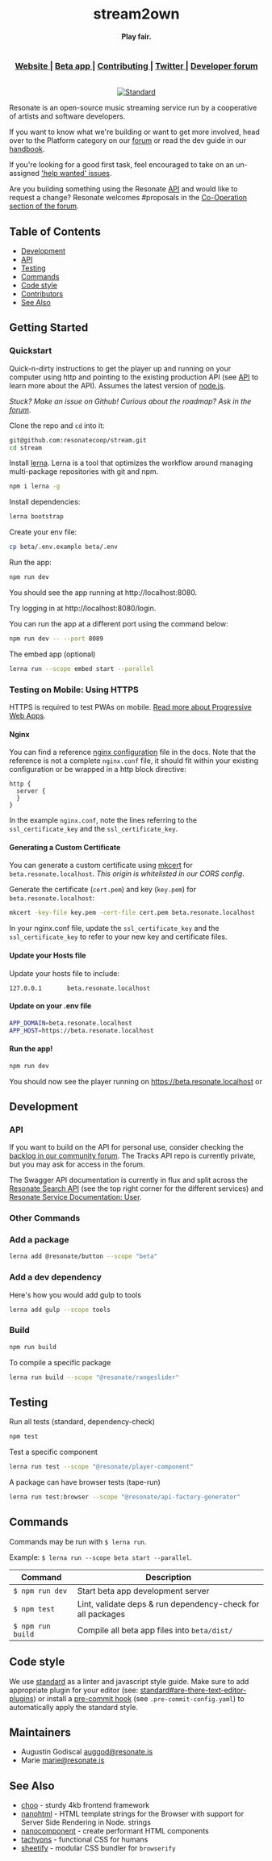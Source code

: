 <div align="center">
  <h1 align="center">stream2own</h1>
  <strong>Play fair.</strong>
</div>

<br />

<div align="center">
  <h3>
    <a href="https://resonate.is">
      Website
    </a>
    <span> | </span>
    <a href="https://beta.stream.resonate.coop">
      Beta app
    </a>
    <span> | </span>
    <a href="https://github.com/resonatecoop/stream2own/blob/master/CONTRIBUTING.md">
      Contributing
    </a>
    <span> | </span>
    <a href="https://www.twitter.com/resonatecoop/">
      Twitter
    </a>
    <span> | </span>
    <a href="https://resonate.is/contact-us/join-developer-forum/">
      Developer forum
    </a>
  </h3>
</div>

<br />

<div align="center">
  <!-- Standard -->
  <a href="https://standardjs.com">
    <img src="https://img.shields.io/badge/code%20style-standard-brightgreen.svg?style=flat-square"
      alt="Standard" />
  </a>
</div>

Resonate is an open-source music streaming service run by a cooperative of artists and software developers. 

If you want to know what we're building or want to get more involved, head over to the Platform category on our [forum](https://community.resonate.is/t/development-team/1724) or read the dev guide in our [handbook](https://community.resonate.is/docs?topic=2262).

If you're looking for a good first task, feel encouraged to take on an un-assigned ['help wanted' issues](https://github.com/resonatecoop/stream/issues). 

Are you building something using the Resonate [API](#api) and would like to request a change? Resonate welcomes #proposals in the [Co-Operation section of the forum](https://community.resonate.is/c/66).

## Table of Contents
- [Development](#development)
- [API](#api)
- [Testing](#testing)
- [Commands](#commands)
- [Code style](#code-style)
- [Contributors](#contributors)
- [See Also](#see-also)

## Getting Started

### Quickstart

Quick-n-dirty instructions to get the player up and running on your computer using http and pointing to the existing production API (see [API](#api) to learn more about the API). 
Assumes the latest version of [node.js](https://nodejs.org/).

_Stuck? Make an issue on Github! Curious about the roadmap? Ask in the [forum](https://community.resonate.is/t/development-team/1724)_. 

Clone the repo and `cd` into it:

```sh
git@github.com:resonatecoop/stream.git
cd stream
```

Install [lerna](https://github.com/lerna/lerna). Lerna is a tool that optimizes the workflow around managing multi-package repositories with git and npm. 

```sh
npm i lerna -g
```

Install dependencies: 

```sh
lerna bootstrap
```

Create your env file:

```sh
cp beta/.env.example beta/.env
```

Run the app:

```sh
npm run dev
```

You should see the app running at http://localhost:8080.

Try logging in at http://localhost:8080/login.

You can run the app at a different port using the command below:

```sh
npm run dev -- --port 8089
```

The embed app (optional)

```sh
lerna run --scope embed start --parallel
```

### Testing on Mobile: Using HTTPS

HTTPS is required to test PWAs on mobile. [Read more about Progressive Web Apps](https://web.dev/install-criteria/). 

#### Nginx

You can find a reference [nginx configuration](/docs/nginx/beta.resonate.localhost.conf) file in the docs.
Note that the reference is not a complete `nginx.conf` file, it should fit within your existing configuration or be wrapped in a http block directive:

```
http {
  server {
  }
}
```

In the example `nginx.conf`, note the lines referring to the `ssl_certificate_key` and the `ssl_certificate_key`. 

#### Generating a Custom Certificate

You can generate a custom certificate using [mkcert](https://github.com/FiloSottile/mkcert) for `beta.resonate.localhost`. *This origin is whitelisted in our CORS config*.

Generate the certificate (`cert.pem`) and key (`key.pem`) for `beta.resonate.localhost`:

```sh
mkcert -key-file key.pem -cert-file cert.pem beta.resonate.localhost
```

In your nginx.conf file, update the `ssl_certificate_key` and the `ssl_certificate_key` to refer to your new key and certificate files. 

#### Update your Hosts file

Update your hosts file to include:

```
127.0.0.1       beta.resonate.localhost
```

#### Update on your .env file

```sh
APP_DOMAIN=beta.resonate.localhost
APP_HOST=https://beta.resonate.localhost
```

#### Run the app!

```sh
npm run dev
```
You should now see the player running on https://beta.resonate.localhost or 

## Development

### API

If you want to build on the API for personal use, consider checking the [backlog in our community forum](https://community.resonate.is/c/platform/52). 
The Tracks API repo is currently private, but you may ask for access in the forum. 

The Swagger API documentation is currently in flux and split across the [Resonate Search API](https://api.resonate.coop/v2/docs) (see the top right corner for the different services) and [Resonate Service Documentation: User](https://api.resonate.ninja/#/). 

### Other Commands

### Add a package

```sh
lerna add @resonate/button --scope "beta"
```

### Add a dev dependency

Here's how you would add gulp to tools

```sh
lerna add gulp --scope tools
```

### Build

```sh
npm run build
```

To compile a specific package

```sh
lerna run build --scope "@resonate/rangeslider"
```

## Testing

Run all tests (standard, dependency-check)

```sh
npm test
```

Test a specific component

```sh
lerna run test --scope "@resonate/player-component"
```

A package can have browser tests (tape-run)

```sh
lerna run test:browser --scope "@resonate/api-factory-generator"
```

## Commands

Commands may be run with `$ lerna run`.

Example: `$ lerna run --scope beta start --parallel`.

Command                 | Description                                      |
------------------------|--------------------------------------------------|
`$ npm run dev`         | Start beta app development server
`$ npm test`            | Lint, validate deps & run dependency-check for all packages
`$ npm run build`       | Compile all beta app files into `beta/dist/`

## Code style

We use [standard](https://standardjs.com/) as a linter and javascript style guide.
Make sure to add appropriate plugin for your editor (see: [standard#are-there-text-editor-plugins](https://github.com/standard/standard#are-there-text-editor-plugins)) or install a [pre-commit hook](https://standardjs.com/#use-a-pre-commit-hook) (see `.pre-commit-config.yaml`) to automatically apply the standard style. 

## Maintainers

- Augustin Godiscal <auggod@resonate.is>
- Marie <marie@resonate.is>

## See Also
- [choo](https://github.com/choojs/choo) - sturdy 4kb frontend framework
- [nanohtml](https://github.com/choojs/nanohtml) - HTML template strings for the Browser with support for Server Side Rendering in Node.
  strings
- [nanocomponent](https://github.com/choojs/nanocomponent) - create performant HTML components
- [tachyons](https://github.com/tachyons-css/tachyons) - functional CSS for
  humans
- [sheetify](https://github.com/stackcss/sheetify) - modular CSS bundler for
  `browserify`
